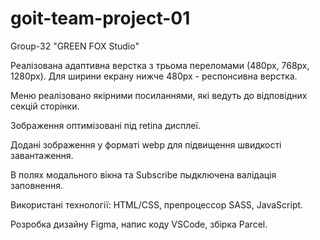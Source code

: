 # goit-team-project-01

Group-32 "GREEN FOX Studio"

Реалізована адаптивна верстка з трьома переломами (480px, 768px, 1280px). Для
ширини екрану нижче 480px - респонсивна верстка.

Меню реалізовано якірними посиланнями, які ведуть до відповідних секцій
сторінки.

Зображення оптимізовані під retina дисплеї.

Додані зображення у форматі webp для підвищення швидкості завантаження.

В полях модального вікна та Subscribe пыдключена валідація заповнення.

Використані технології: HTML/CSS, препроцессор SASS, JavaScript.

Розробка дизайну Figma, напис коду VSCode, збірка Parcel.
